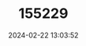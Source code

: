 ---
title: "155229"
category: "Nemateleotris magnifica"
draft: false
date: 2024-02-22 13:03:52
languages:
  English: ["Fire Fish", "Fire Goby", "Red Fire-goby", "Fire Dartfish"]
  French: ["Gobie de Feu", "Poisson de Feu"]
---
